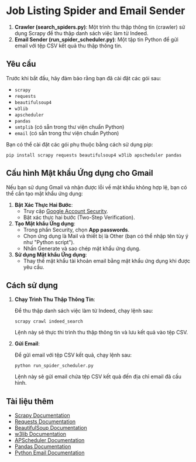 <!DOCTYPE html>
<html lang="vi">
<head>
    <meta charset="UTF-8">
    <meta name="viewport" content="width=device-width, initial-scale=1.0">
    <title>Job Listing Spider and Email Sender</title>
</head>
<body>
    <h1>Job Listing Spider and Email Sender</h1>
    <ol>
        <li><strong>Crawler (search_spiders.py)</strong>: Một trình thu thập thông tin (crawler) sử dụng Scrapy để thu thập danh sách việc làm từ Indeed.</li>
        <li><strong>Email Sender (run_spider_scheduler.py)</strong>: Một tập tin Python để gửi email với tệp CSV kết quả thu thập thông tin.</li>
    </ol>
    <h2>Yêu cầu</h2>
    <p>Trước khi bắt đầu, hãy đảm bảo rằng bạn đã cài đặt các gói sau:</p>
    <ul>
        <li><code>scrapy</code></li>
        <li><code>requests</code></li>
        <li><code>beautifulsoup4</code></li>
        <li><code>w3lib</code></li>
        <li><code>apscheduler</code></li>
        <li><code>pandas</code></li>
        <li><code>smtplib</code> (có sẵn trong thư viện chuẩn Python)</li>
        <li><code>email</code> (có sẵn trong thư viện chuẩn Python)</li>
    </ul>
    <p>Bạn có thể cài đặt các gói phụ thuộc bằng cách sử dụng pip:</p>
    <pre><code>pip install scrapy requests beautifulsoup4 w3lib apscheduler pandas</code></pre>
    <h2>Cấu hình Mật khẩu Ứng dụng cho Gmail</h2>
    <p>Nếu bạn sử dụng Gmail và nhận được lỗi về mật khẩu không hợp lệ, bạn có thể cần tạo mật khẩu ứng dụng:</p>
    <ol>
        <li><strong>Bật Xác Thực Hai Bước</strong>:
            <ul>
                <li>Truy cập <a href="https://myaccount.google.com/security">Google Account Security</a>.</li>
                <li>Bật xác thực hai bước (Two-Step Verification).</li>
            </ul>
        </li>
        <li><strong>Tạo Mật khẩu Ứng dụng</strong>:
            <ul>
                <li>Trong phần Security, chọn <strong>App passwords</strong>.</li>
                <li>Chọn ứng dụng là Mail và thiết bị là Other (bạn có thể nhập tên tùy ý như "Python script").</li>
                <li>Nhấn Generate và sao chép mật khẩu ứng dụng.</li>
            </ul>
        </li>
        <li><strong>Sử dụng Mật khẩu Ứng dụng</strong>:
            <ul>
                <li>Thay thế mật khẩu tài khoản email bằng mật khẩu ứng dụng khi được yêu cầu.</li>
            </ul>
        </li>
    </ol>
    <h2>Cách sử dụng</h2>
    <ol>
        <li><strong>Chạy Trình Thu Thập Thông Tin</strong>:
            <p>Để thu thập danh sách việc làm từ Indeed, chạy lệnh sau:</p>
            <pre><code>scrapy crawl indeed_search</code></pre>
            <p>Lệnh này sẽ thực thi trình thu thập thông tin và lưu kết quả vào tệp CSV.</p>
        </li>
        <li><strong>Gửi Email</strong>:
            <p>Để gửi email với tệp CSV kết quả, chạy lệnh sau:</p>
            <pre><code>python run_spider_scheduler.py</code></pre>
            <p>Lệnh này sẽ gửi email chứa tệp CSV kết quả đến địa chỉ email đã cấu hình.</p>
        </li>
    </ol>
    <h2>Tài liệu thêm</h2>
    <ul>
        <li><a href="https://docs.scrapy.org/en/latest/">Scrapy Documentation</a></li>
        <li><a href="https://requests.readthedocs.io/en/latest/">Requests Documentation</a></li>
        <li><a href="https://www.crummy.com/software/BeautifulSoup/bs4/doc/">BeautifulSoup Documentation</a></li>
        <li><a href="https://w3lib.readthedocs.io/en/latest/">w3lib Documentation</a></li>
        <li><a href="https://apscheduler.readthedocs.io/en/latest/">APScheduler Documentation</a></li>
        <li><a href="https://pandas.pydata.org/pandas-docs/stable/">Pandas Documentation</a></li>
        <li><a href="https://docs.python.org/3/library/email.html">Python Email Documentation</a></li>
    </ul>
</body>
</html>
